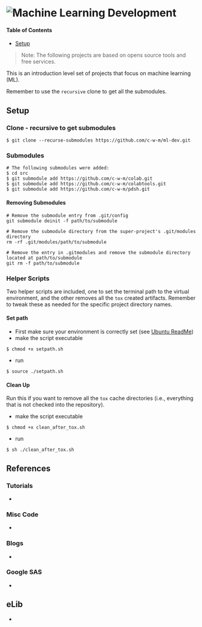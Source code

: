 # ![Machine Learning Development](https://github.com/c-w-m/ml-dev)

#### Table of Contents
* [Setup](#markdown-header-setup)

> Note: The following projects are based on opens source tools and free 
> services.

This is an introduction level set of projects that focus on machine learning 
(ML).

Remember to use the `recursive` clone to get all the submodules.

## Setup

### Clone - recursive to get submodules
```shell
$ git clone --recurse-submodules https://github.com/c-w-m/ml-dev.git
```

### Submodules
```shell
# The following submodules were added:
$ cd src
$ git submodule add https://github.com/c-w-m/colab.git
$ git submodule add https://github.com/c-w-m/colabtools.git
$ git submodule add https://github.com/c-w-m/pdsh.git

```
#### Removing Submodules
```shell
# Remove the submodule entry from .git/config
git submodule deinit -f path/to/submodule

# Remove the submodule directory from the super-project's .git/modules 
directory
rm -rf .git/modules/path/to/submodule

# Remove the entry in .gitmodules and remove the submodule directory located at path/to/submodule
git rm -f path/to/submodule
```

### Helper Scripts
Two helper scripts are included, one to set the terminal path to the virtual
environment, and the other removes all the `tox` created artifacts.  Remember to
tweak these as needed for the specific project directory names.

#### Set path
* First make sure your environment is correctly set (see [Ubuntu ReadMe](doc/Ubuntu/ReadMe.md))
* make the script executable
```shell
$ chmod +x setpath.sh
```
* run
```shell
$ source ./setpath.sh
```

#### Clean Up
Run this if you want to remove all the `tox` cache directories (i.e., everything
that is not checked into the repository).
* make the script executable
```shell
$ chmod +x clean_after_tox.sh
```
* run
```shell
$ sh ./clean_after_tox.sh
```

## References

### Tutorials
* []()

### Misc Code
* []()

### Blogs
* []()

### Google SAS
* []()

## eLib
* []()
